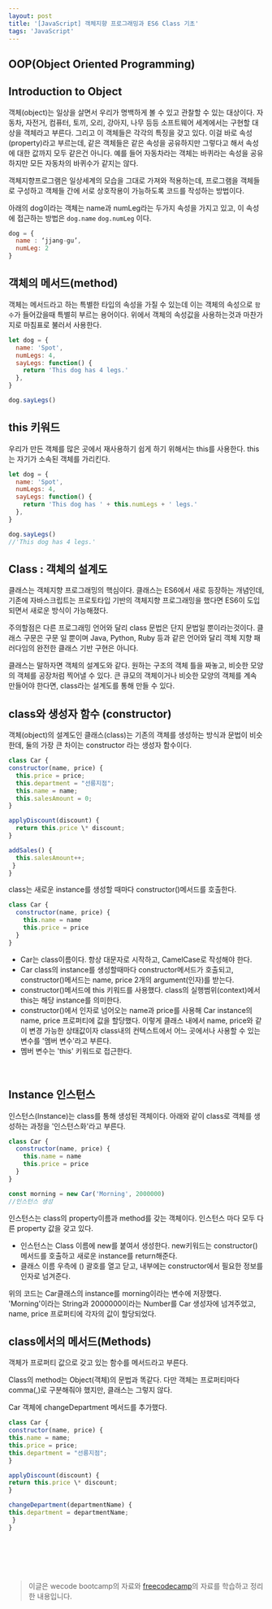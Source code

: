 ```yaml
---
layout: post
title: '[JavaScript] 객체지향 프로그래밍과 ES6 Class 기초'
tags: 'JavaScript'
---
```


## OOP(Object Oriented Programming)

## Introduction to Object

객체(object)는 일상을 살면서 우리가 명백하게 볼 수 있고 관찰할 수 있는 대상이다.
자동차, 자전거, 컴퓨터, 토끼, 오리, 강아지, 나무 등등 소프트웨어 세계에서는 구현할 대상을 객체라고 부른다.
그리고 이 객체들은 각각의 특징을 갖고 있다. 이걸 바로 속성(property)라고 부르는데,
같은 객체들은 같은 속성을 공유하지만 그렇다고 해서 속성에 대한 값까지 모두 같은건 아니다.
예를 들어 자동차라는 객체는 바퀴라는 속성을 공유하지만 모든 자동차의 바퀴수가 같지는 않다.

객체지향프로그램은 일상세계의 모습을 그대로 가져와 적용하는데, 프로그램을 객체들로 구성하고
객체들 간에 서로 상호작용이 가능하도록 코드를 작성하는 방법이다. <br>

아래의 dog이라는 객체는 name과 numLeg라는 두가지 속성을 가지고 있고,
이 속성에 접근하는 방법은
`dog.name`
`dog.numLeg` 이다.

```javascript
dog = {
  name : ‘jjang-gu’,
  numLeg: 2
}
```

## 객체의 메서드(method)

객체는 메서드라고 하는 특별한 타입의 속성을 가질 수 있는데 이는 객체의 속성으로 `함수`가 들어갔을때 특별히 부르는 용어이다. 위에서 객체의 속성값을 사용하는것과 마찬가지로 마침표로 불러서 사용한다.

```javascript
let dog = {
  name: 'Spot',
  numLegs: 4,
  sayLegs: function() {
    return 'This dog has 4 legs.'
  },
}

dog.sayLegs()
```

## this 키워드

우리가 만든 객체를 많은 곳에서 재사용하기 쉽게 하기 위해서는 this를 사용한다.
this는 자기가 소속된 객체를 가리킨다.

```javascript
let dog = {
  name: 'Spot',
  numLegs: 4,
  sayLegs: function() {
    return 'This dog has ' + this.numLegs + ' legs.'
  },
}

dog.sayLegs()
//'This dog has 4 legs.'
```

## Class : 객체의 설계도

클래스는 객체지향 프로그래밍의 핵심이다.
클래스는 ES6에서 새로 등장하는 개념인데, 기존에 자바스크립트는 프로토타입 기반의 객체지향 프로그래밍을 했다면 ES6이 도입되면서 새로운 방식이 가능해졌다.

주의할점은 다른 프로그래밍 언어와 달리 class 문법은 단지 문법일 뿐이라는것이다. 클래스 구문은 구문 일 뿐이며 Java, Python, Ruby 등과 같은 언어와 달리 객체 지향 패러다임의 완전한 클래스 기반 구현은 아니다.

클래스는 말하자면 객체의 설계도와 같다. 원하는 구조의 객체 틀을 짜놓고, 비슷한 모양의 객체를 공장처럼 찍어낼 수 있다.
큰 큐모의 객체이거나 비슷한 모양의 객체를 계속 만들어야 한다면,
class라는 설계도를 통해 만들 수 있다.

## class와 생성자 함수 (constructor)

객체(object)의 설계도인 클래스(class)는 기존의 객체를 생성하는 방식과 문법이 비슷한데,
둘의 가장 큰 차이는 constructor 라는 생성자 함수이다.

```javascript
class Car {
constructor(name, price) {
  this.price = price;
  this.department = "선릉지점";
  this.name = name;
  this.salesAmount = 0;
}

applyDiscount(discount) {
  return this.price \* discount;
}

addSales() {
  this.salesAmount++;
 }
}
```

class는 새로운 instance를 생성할 때마다 constructor()메서드를 호출한다.

```javascript
class Car {
  constructor(name, price) {
    this.name = name
    this.price = price
  }
}
```

- Car는 class이름이다. 항상 대문자로 시작하고, CamelCase로 작성해야 한다.
- Car class의 instance를 생성할때마다 constructor메서드가 호출되고,
  constructor()메서드는 name, price 2개의 argument(인자)를 받는다.
- constructor()메서드에 this 키워드를 사용했다. class의 실행범위(context)에서 this는 해당 instance를 의미한다.
- constructor()에서 인자로 넘어오는 name과 price를 사용해 Car instance의 name, price 프로퍼티에 값을 할당했다. 이렇게 클래스 내에서 name, price와 같이 변경 가능한 상태값이자 class내의 컨텍스트에서 어느 곳에서나 사용할 수 있는 변수를 '멤버 변수'라고 부른다.
- 멤버 변수는 'this' 키워드로 접근한다.
<br>

## Instance 인스턴스

인스턴스(Instance)는 class를 통해 생성된 객체이다.
아래와 같이 class로 객체를 생성하는 과정을 '인스턴스화'라고 부른다.

```javascript
class Car {
  constructor(name, price) {
    this.name = name
    this.price = price
  }
}

const morning = new Car('Morning', 2000000)
//인스턴스 생성
```

인스턴스는 class의 property이름과 method를 갖는 객체이다.
인스턴스 마다 모두 다른 property 값을 갖고 있다.

- 인스턴스는 Class 이름에 new를 붙여서 생성한다. new키워드는 constructor() 메서드를 호출하고 새로운 instance를 return해준다.
- 클래스 이름 우측에 () 괄호를 열고 닫고, 내부에는 constructor에서 필요한 정보를 인자로 넘겨준다.

위의 코드는 Car클래스의 instance를 morning이라는 변수에 저장했다. <br>
'Morning'이라는 String과 2000000이라는 Number를 Car 생성자에 넘겨주었고, name, price 프로퍼티에 각자의 값이 할당되었다.
<br>

## class에서의 메서드(Methods)

객체가 프로퍼티 값으로 갖고 있는 함수를 메서드라고 부른다.

Class의 method는 Object(객체)의 문법과 똑같다.
다만 객체는 프로퍼티마다 comma(,)로 구분해줘야 했지만, 클래스는 그렇지 않다.

Car 객체에 changeDepartment 메서드를 추가했다.

```javascript
class Car {
constructor(name, price) {
this.name = name;
this.price = price;
this.department = "선릉지점";
}

applyDiscount(discount) {
return this.price \* discount;
}

changeDepartment(departmentName) {
this.department = departmentName;
 }
}
```

<br>
<br>
<br>
<br>

> 이글은 wecode bootcamp의 자료와 [freecodecamp](https://www.freecodecamp.org/learn/)의 자료를 학습하고 정리한 내용입니다.
